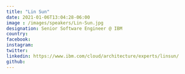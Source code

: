 ```yaml
---
title: "Lin Sun"
date: 2021-01-06T13:04:28-06:00
image : /images/speakers/Lin-Sun.jpg
designation: Senior Software Engineer @ IBM
country: 
facebook: 
instagram: 
twitter: 
linkedin: https://www.ibm.com/cloud/architecture/experts/linsun/
github: 
---
```



